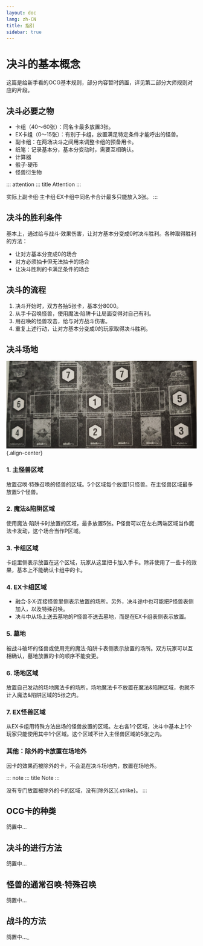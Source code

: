 ```yaml
---
layout: doc
lang: zh-CN
title: 指引
sidebar: true
---
```


# 决斗的基本概念

这篇是给新手看的OCG基本规则，部分内容暂时鸽置，详见第二部分大师规则对应的片段。

## 决斗必要之物

-   卡组（40～60张）：同名卡最多放置3张。
-   EX卡组（0～15张）：有别于卡组，放置满足特定条件才能呼出的怪兽。
-   副卡组：在两场决斗之间用来调整卡组的预备用卡。
-   纸笔：记录基本分，基本分变动时，需要互相确认。
-   计算器
-   骰子·硬币
-   怪兽衍生物

::: attention
::: title
Attention
:::

实际上副卡组·主卡组·EX卡组中同名卡合计最多只能放入3张。
:::

## 决斗的胜利条件

基本上，通过给与战斗·效果伤害，让对方基本分变成0时决斗胜利。各种取得胜利的方法：

-   让对方基本分变成0的场合
-   对方必须抽卡但无法抽卡的场合
-   让决斗胜利的卡满足条件的场合

## 决斗的流程

1.  决斗开始时，双方各抽5张卡，基本分8000。
2.  从手卡召唤怪兽，使用魔法·陷阱卡让局面变得对自己有利。
3.  用召唤的怪兽攻击，给与对方战斗伤害。
4.  重复上述行动，让对方基本分变成0的玩家取得决斗胜利。

## 决斗场地

![决斗场地](../../assets/images/rule/1.png){.align-center}

### 1. 主怪兽区域

放置召唤·特殊召唤的怪兽的区域。5个区域每个放置1只怪兽。在主怪兽区域最多放置5个怪兽。

### 2. 魔法&陷阱区域

使用魔法·陷阱卡时放置的区域，最多放置5张。P怪兽可以在左右两端区域当作魔法卡发动，这个场合当作P区域。

### 3. 卡组区域

卡组里侧表示放置在这个区域，玩家从这里把卡加入手卡。除非使用了一些卡的效果，基本上不能确认卡组中的卡。

### 4. EX卡组区域

-   融合·S·X·连接怪兽里侧表示放置的场所。另外，决斗途中也可能把P怪兽表侧加入，以及特殊召唤。
-   决斗中从场上送去墓地的P怪兽不送去墓地，而是在EX卡组表侧表示放置。

### 5. 墓地

被战斗破坏的怪兽或使用完的魔法·陷阱卡表侧表示放置的场所。双方玩家可以互相确认，墓地放置的卡的顺序不能变更。

### 6. 场地区域

放置自己发动的场地魔法卡的场所。场地魔法卡不放置在魔法&陷阱区域，也就不计入魔法&陷阱区域的5张之内。

### 7. EX怪兽区域

从EX卡组用特殊方法出场的怪兽放置的区域。左右各1个区域，决斗中基本上1个玩家只能使用其中1个区域。这个区域不计入主怪兽区域的5张之内。

### 其他：除外的卡放置在场地外

因卡的效果而被除外的卡，不会混在决斗场地内，放置在场地外。

::: note
::: title
Note
:::

没有专门放置被除外的卡的区域，没有[除外区]{.strike}。
:::

## OCG卡的种类

鸽置中\...

## 决斗的进行方法

鸽置中\...

## 怪兽的通常召唤·特殊召唤

鸽置中\...

## 战斗的方法

鸽置中\..._


<script setup>
import index from './index.vue'
</script>

<index />
